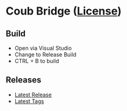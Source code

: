 # Coub Bridge ([License](blob/master/license.md))

## Build

- Open via Visual Studio
- Change to Release Build
- CTRL + B to build

## Releases

- [Latest Release](releases/latest)
- [Latest Tags](tags/latest)
